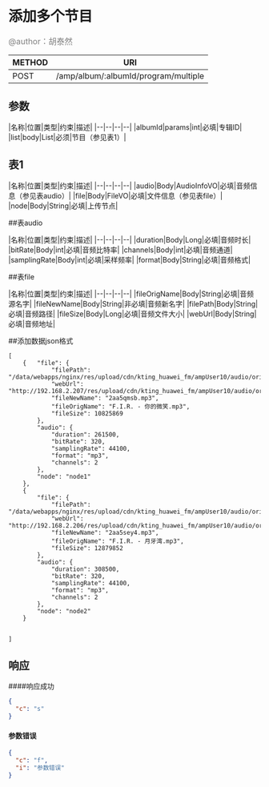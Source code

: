 # 添加多个节目
<font color="gray" size="3">@author：胡泰然</font>

|METHOD|URI|
|--|--|
|POST|/amp/album/:albumId/program/multiple|

## 参数

|名称|位置|类型|约束|描述|
|--|--|--|--|
|albumId|params|int|必填|专辑ID|
|list|body|List<ProgramVO>|必须|节目（参见表1）|

## 表1

|名称|位置|类型|约束|描述|
|--|--|--|--|
|audio|Body|AudioInfoVO|必填|音频信息（参见表audio）|
|file|Body|FileVO|必填|文件信息（参见表file）|
|node|Body|String|必填|上传节点|

##表audio

|名称|位置|类型|约束|描述|
|--|--|--|--|
|duration|Body|Long|必填|音频时长|
|bitRate|Body|int|必填|音频比特率|
|channels|Body|int|必填|音频通道|
|samplingRate|Body|int|必填|采样频率|
|format|Body|String|必填|音频格式|

##表file

|名称|位置|类型|约束|描述|
|--|--|--|--|
|fileOrigName|Body|String|必填|音频源名字|
|fileNewName|Body|String|非必填|音频新名字|
|filePath|Body|String|必填|音频路径|
|fileSize|Body|Long|必填|音频文件大小|
|webUrl|Body|String|必填|音频地址|


##添加数据json格式
```
[
	{	"file": {
    		"filePath": "/data/webapps/nginx/res/upload/cdn/kting_huawei_fm/ampUser10/audio/original/20170322/2aa5qmsb.mp3",
    		"webUrl": "http://192.168.2.207/res/upload/cdn/kting_huawei_fm/ampUser10/audio/original/20170322/2aa5qmsb.mp3",
    		"fileNewName": "2aa5qmsb.mp3",
    		"fileOrigName": "F.I.R. - 你的微笑.mp3",
    		"fileSize": 10825869
		},
		"audio": {
    		"duration": 261500,
    		"bitRate": 320,
    		"samplingRate": 44100,
    		"format": "mp3",
    		"channels": 2
		},
		"node": "node1"
	},
	{
		"file": {
    		"filePath": "/data/webapps/nginx/res/upload/cdn/kting_huawei_fm/ampUser10/audio/original/20170322/2aa5sey4.mp3",
    		"webUrl": "http://192.168.2.206/res/upload/cdn/kting_huawei_fm/ampUser10/audio/original/20170322/2aa5sey4.mp3",
    		"fileNewName": "2aa5sey4.mp3",
    		"fileOrigName": "F.I.R. - 月牙湾.mp3",
    		"fileSize": 12879852
		},
		"audio": {
    		"duration": 308500,
    		"bitRate": 320,
    		"samplingRate": 44100,
    		"format": "mp3",
    		"channels": 2
		},
		"node": "node2"
	}
	
	
]
```

## 响应

####响应成功

```json
{
  "c": "s"
}
```

#### 参数错误

```json
{
  "c": "f",
  "i": "参数错误"
}
```

